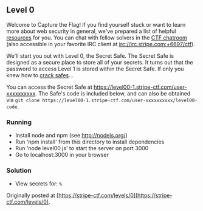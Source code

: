 ## Level 0

Welcome to Capture the Flag! If you find yourself stuck or want to learn more about web security in general, we've prepared a list of helpful [resources](https://stripe-ctf.com/about) for you. You can chat with fellow solvers in the [CTF chatroom](https://answers.stripe.com/chat#ctf) (also accessible in your favorite IRC client at [irc://irc.stripe.com:+6697/ctf](irc://irc.stripe.com:+6697/ctf)).

We'll start you out with Level 0, the Secret Safe. The Secret Safe is designed as a secure place to store all of your secrets. It turns out that the password to access Level 1 is stored within the Secret Safe. If only you knew how to [crack safes](http://en.wikipedia.org/wiki/Safe-cracking)...

You can access the Secret Safe at https://level00-1.stripe-ctf.com/user-xxxxxxxxxx. The Safe's code is included below, and can also be obtained via `git clone https://level00-1.stripe-ctf.com/user-xxxxxxxxxx/level00-code`.

### Running

- Install node and npm (see http://nodejs.org/)
- Run 'npm install' from this directory to install dependencies
- Run 'node level00.js' to start the server on port 3000
- Go to localhost:3000 in your browser

### Solution

  * View secrets for: `%`

Originally posted at [https://stripe-ctf.com/levels/0](https://stripe-ctf.com/levels/0).
